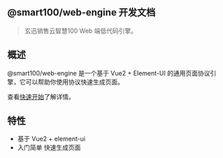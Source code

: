 ## @smart100/web-engine 开发文档

> 玄迅销售云智慧100 Web 端低代码引擎。

## 概述

@smart100/web-engine 是一个基于 Vue2 + Element-UI 的通用页面协议引擎，它可以帮助你使用协议快速生成页面。

查看[快速开始](introduction/quickstart)了解详情。

## 特性

- 基于 Vue2 + element-ui
- 入门简单 快速生成页面


<!-- ## 示例

可以查看 [Showcase](https://github.com/docsifyjs/docsify/#showcase) 来了解更多在使用 docsify 的文档项目。 -->

<!-- ## 应用场景

应用场景 -->

